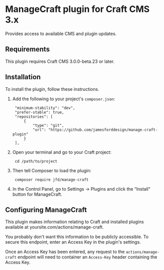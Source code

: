 # ManageCraft plugin for Craft CMS 3.x

Provides access to available CMS and plugin updates.

## Requirements

This plugin requires Craft CMS 3.0.0-beta.23 or later.

## Installation

To install the plugin, follow these instructions.

1. Add the following to your project's `composer.json`:

        "minimum-stability": "dev",
        "prefer-stable": true,
        "repositories": [
            {
                "type": "git",
                "url": "https://github.com/jamesforddesign/manage-craft-plugin"
            }
        ],

2. Open your terminal and go to your Craft project:

        cd /path/to/project

3. Then tell Composer to load the plugin:

        composer require jfd/manage-craft

4. In the Control Panel, go to Settings → Plugins and click the “Install” button for ManageCraft.

## Configuring ManageCraft

This plugin makes information relating to Craft and installed plugins available at yoursite.com/actions/manage-craft.

You probably don't want this information to be publicly accessible. To secure this endpoint, enter an Access Key in the plugin's settings. 

Once an Access Key has been entered, any request to the `actions/manage-craft` endpoint will need to container an `Access-Key` header containing the Access Key.
